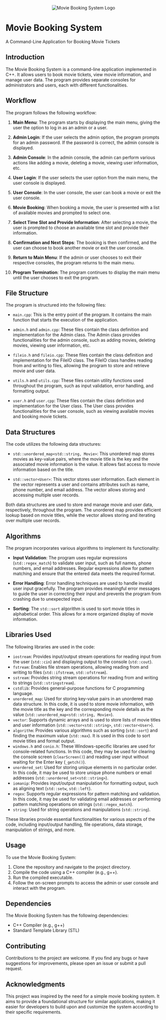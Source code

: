 <div align="center">
  <img src="logo.png" alt="Movie Booking System Logo">
</div>

# Movie Booking System
A Command-Line Application for Booking Movie Tickets

## Introduction
The Movie Booking System is a command-line application implemented in C++. It allows users to book movie tickets, view movie information, and manage user data. The program provides separate consoles for administrators and users, each with different functionalities.

## Workflow
The program follows the following workflow:

1. **Main Menu**: The program starts by displaying the main menu, giving the user the option to log in as an admin or a user.

2. **Admin Login**: If the user selects the admin option, the program prompts for an admin password. If the password is correct, the admin console is displayed.

3. **Admin Console**: In the admin console, the admin can perform various actions like adding a movie, deleting a movie, viewing user information, etc.

4. **User Login**: If the user selects the user option from the main menu, the user console is displayed.

5. **User Console**: In the user console, the user can book a movie or exit the user console.

6. **Movie Booking**: When booking a movie, the user is presented with a list of available movies and prompted to select one.

7. **Select Time Slot and Provide Information**: After selecting a movie, the user is prompted to choose an available time slot and provide their information.

8. **Confirmation and Next Steps**: The booking is then confirmed, and the user can choose to book another movie or exit the user console.

9. **Return to Main Menu**: If the admin or user chooses to exit their respective consoles, the program returns to the main menu.

10. **Program Termination**: The program continues to display the main menu until the user chooses to exit the program.

## File Structure
The program is structured into the following files:

- `main.cpp`: This is the entry point of the program. It contains the main function that starts the execution of the application.

- `admin.h` and `admin.cpp`: These files contain the class definition and implementation for the Admin class. The Admin class provides functionalities for the admin console, such as adding movies, deleting movies, viewing user information, etc.

- `fileio.h` and `fileio.cpp`: These files contain the class definition and implementation for the FileIO class. The FileIO class handles reading from and writing to files, allowing the program to store and retrieve movie and user data.

- `utils.h` and `utils.cpp`: These files contain utility functions used throughout the program, such as input validation, error handling, and formatting output.

- `user.h` and `user.cpp`: These files contain the class definition and implementation for the User class. The User class provides functionalities for the user console, such as viewing available movies and booking movie tickets.

## Data Structures
The code utilizes the following data structures:

- `std::unordered_map<std::string, Movie>`: This unordered map stores movies as key-value pairs, where the movie title is the key and the associated movie information is the value. It allows fast access to movie information based on the title.

- `std::vector<User>`: This vector stores user information. Each element in the vector represents a user and contains attributes such as name, phone number, and email address. The vector allows storing and accessing multiple user records.

Both data structures are used to store and manage movie and user data, respectively, throughout the program. The unordered map provides efficient lookup based on movie titles, while the vector allows storing and iterating over multiple user records.

## Algorithms
The program incorporates various algorithms to implement its functionality:

- **Input Validation**: The program uses regular expressions (`std::regex_match`) to validate user input, such as full names, phone numbers, and email addresses. Regular expressions allow for pattern matching and ensure that the entered data meets the required format.

- **Error Handling**: Error handling techniques are used to handle invalid user input gracefully. The program provides meaningful error messages to guide the user in correcting their input and prevents the program from crashing due to unexpected input.

- **Sorting**: The `std::sort` algorithm is used to sort movie titles in alphabetical order. This allows for a more organized display of movie information.

## Libraries Used
The following libraries are used in the code:

- `iostream`: Provides input/output stream operations for reading input from the user (`std::cin`) and displaying output to the console (`std::cout`).
- `fstream`: Enables file stream operations, allowing reading from and writing to files (`std::ifstream`, `std::ofstream`).
- `sstream`: Provides string stream operations for reading from and writing to strings (`std::stringstream`).
- `cstdlib`: Provides general-purpose functions for C programming language.
- `unordered_map`: Used for storing key-value pairs in an unordered map data structure. In this code, it is used to store movie information, with the movie title as the key and the corresponding movie details as the value (`std::unordered_map<std::string, Movie>`).
- `vector`: Supports dynamic arrays and is used to store lists of movie titles and user information (`std::vector<std::string>`, `std::vector<User>`).
- `algorithm`: Provides various algorithms such as sorting (`std::sort`) and finding the maximum value (`std::max`). It is used in this code to sort movie titles and format output.
- `windows.h` and `conio.h`: These Windows-specific libraries are used for console-related functions. In this code, they may be used for clearing the console screen (`clearScreen()`) and reading user input without waiting for the Enter key (`_getch()`).
- `unordered_set`: Used for storing unique elements in no particular order. In this code, it may be used to store unique phone numbers or email addresses (`std::unordered_set<std::string>`).
- `iomanip`: Provides input/output manipulation for formatting output, such as aligning text (`std::setw`, `std::left`).
- `regex`: Supports regular expressions for pattern matching and validation. In this code, it may be used for validating email addresses or performing pattern matching operations on strings (`std::regex_match`).
- `string`: Used for string operations and manipulations (`std::string`).

These libraries provide essential functionalities for various aspects of the code, including input/output handling, file operations, data storage, manipulation of strings, and more.

## Usage
To use the Movie Booking System:

1. Clone the repository and navigate to the project directory.
2. Compile the code using a C++ compiler (e.g., g++).
3. Run the compiled executable.
4. Follow the on-screen prompts to access the admin or user console and interact with the program.

## Dependencies
The Movie Booking System has the following dependencies:

- C++ Compiler (e.g., g++)
- Standard Template Library (STL)

## Contributing
Contributions to the project are welcome. If you find any bugs or have suggestions for improvements, please open an issue or submit a pull request.

## Acknowledgments
This project was inspired by the need for a simple movie booking system. It aims to provide a foundational structure for similar applications, making it easier for developers to build upon and customize the system according to their specific requirements.
